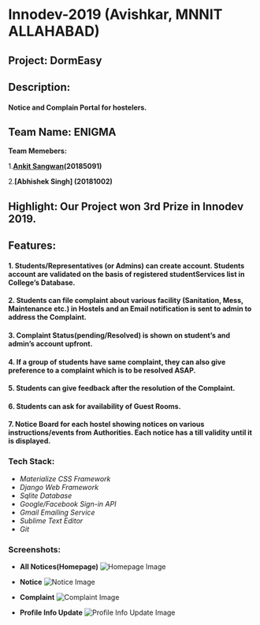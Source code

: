 # Innodev-2019 (Avishkar, MNNIT ALLAHABAD)
## Project: DormEasy
## Description:
#### Notice and Complain Portal for hostelers. 
## Team Name: ENIGMA
**Team Memebers:**

1.**[Ankit Sangwan](https://github.com/ankitsangwan1999)(20185091)**

2.**[Abhishek Singh] (20181002)**
## Highlight: Our Project won 3rd Prize in Innodev 2019.

## Features:
	
#### 1. Students/Representatives (or Admins) can create account. Students account are validated on the basis of registered studentServices list in College’s Database.
#### 2. Students can file complaint about various facility (Sanitation, Mess, Maintenance etc.) in Hostels and an Email notification is sent to admin to address the Complaint.
#### 3. Complaint Status(pending/Resolved) is shown on student’s and admin’s account upfront.
#### 4. If a group of students have same complaint, they can also give preference to a complaint which is to be resolved ASAP.
#### 5. Students can give feedback after the resolution of the Complaint.
#### 6. Students can ask for availability of Guest Rooms.
#### 7. Notice Board for each hostel showing notices on various instructions/events from Authorities. Each notice has a till validity until it is displayed.

### Tech Stack:
- *Materialize CSS Framework*
- *Django Web Framework*
- *Sqlite Database*
- *Google/Facebook Sign-in API*
- *Gmail Emailing Service*
- *Sublime Text Editor*
- *Git*
### Screenshots:
* **All Notices(Homepage)**
![Homepage Image](https://drive.google.com/uc?export=view&id=1U00FaUriUfkXRlOJsGyo1OH05PCnZR1f)

* **Notice**
![Notice Image](https://drive.google.com/uc?export=view&id=1x8LXST0qZN4CJtkAqPDZYXg14sYvqC97)

* **Complaint**
![Complaint Image](https://drive.google.com/uc?export=view&id=1g8-6DbcF7akRqyZuqVumRJ1NVY4X4-N2)

* **Profile Info Update**
![Profile Info Update Image](https://drive.google.com/uc?export=view&id=1Hg6Vp80b9QPcDs3Vrja8FRdq02oomFpI)
